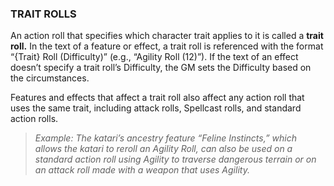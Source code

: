 ### TRAIT ROLLS
An action roll that specifies which character trait applies to it is called a **trait roll.** In the text of a feature or effect, a trait roll is referenced with the format “{Trait} Roll (Difficulty)” (e.g., “Agility Roll (12)”). If the text of an effect doesn’t specify a trait roll’s Difficulty, the GM sets the Difficulty based on the circumstances.  

Features and effects that affect a trait roll also affect any action roll that uses the same trait, including attack rolls, Spellcast rolls, and standard action rolls.  

> *Example: The katari’s ancestry feature “Feline Instincts,” which allows the katari to reroll an Agility Roll, can also be used on a standard action roll using Agility to traverse dangerous terrain or on an attack roll made with a weapon that uses Agility.*  